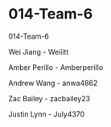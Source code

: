 # 014-Team-6

014-Team-6

Wei Jiang - Weiiitt

Amber Perillo - Amberperillo

Andrew Wang - anwa4862

Zac Bailey - zacbailey23

Justin Lynn - July4370

